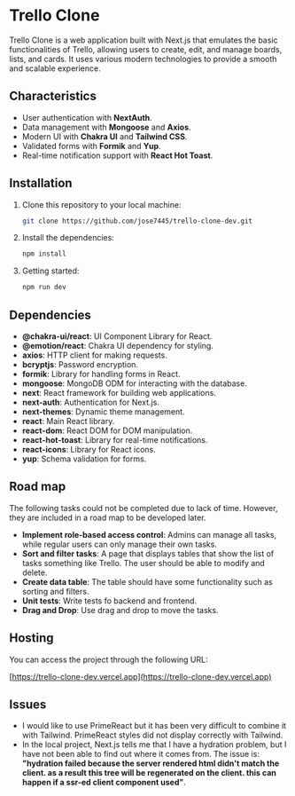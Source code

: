 # Trello Clone

Trello Clone is a web application built with Next.js that emulates the basic functionalities of Trello, allowing users to create, edit, and manage boards, lists, and cards. It uses various modern technologies to provide a smooth and scalable experience.

## Characteristics

- User authentication with **NextAuth**.
- Data management with **Mongoose** and **Axios**.
- Modern UI with **Chakra UI** and **Tailwind CSS**.
- Validated forms with **Formik** and **Yup**.
- Real-time notification support with **React Hot Toast**.

## Installation

1. Clone this repository to your local machine:

   ```bash
   git clone https://github.com/jose7445/trello-clone-dev.git
   ```

2. Install the dependencies:

   ```bash
   npm install
   ```

3. Getting started:

   ```bash
   npm run dev
   ```

## Dependencies

- **@chakra-ui/react**: UI Component Library for React.
- **@emotion/react**: Chakra UI dependency for styling.
- **axios**: HTTP client for making requests.
- **bcryptjs**: Password encryption.
- **formik**: Library for handling forms in React.
- **mongoose**: MongoDB ODM for interacting with the database.
- **next**: React framework for building web applications.
- **next-auth**: Authentication for Next.js.
- **next-themes**: Dynamic theme management.
- **react**: Main React library.
- **react-dom**: React DOM for DOM manipulation.
- **react-hot-toast**: Library for real-time notifications.
- **react-icons**: Library for React icons.
- **yup**: Schema validation for forms.

## Road map

The following tasks could not be completed due to lack of time. However, they are included in a road map to be developed later.

- **Implement role-based access control**: Admins can manage all tasks, while regular users can only manage their own tasks.
- **Sort and filter tasks**: A page that displays tables that show the list of tasks something like Trello. The user should be able to modify and delete.
- **Create data table**: The table should have some functionality such as sorting and filters.
- **Unit tests**: Write tests fo backend and frontend.
- **Drag and Drop**: Use drag and drop to move the tasks.

## Hosting

You can access the project through the following URL:

[https://trello-clone-dev.vercel.app](https://trello-clone-dev.vercel.app)

## Issues

- I would like to use PrimeReact but it has been very difficult to combine it with Tailwind. PrimeReact styles did not display correctly with Tailwind.
- In the local project, Next.js tells me that I have a hydration problem, but I have not been able to find out where it comes from. The issue is: **"hydration failed because the server rendered html didn't match the client. as a result this tree will be regenerated on the client. this can happen if a ssr-ed client component used"**.
